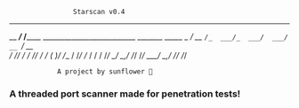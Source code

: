 
                    Starscan v0.4
  ____________                                          
__  ___/_  /______ __________________________ _______ 
_____ \_  __/  __ `/_  ___/_  ___/  ___/  __ `/_  __ \
____/ // /_ / /_/ /_  /   _(__  )/ /__ / /_/ /_  / / /
/____/ \__/ \__,_/ /_/    /____/ \___/ \__,_/ /_/ /_/ 
                
                A project by sunflower 🌻


<h3>A threaded port scanner made for penetration tests!</h3>
